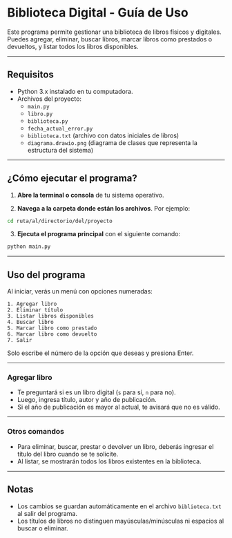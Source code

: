 # Biblioteca Digital - Guía de Uso

Este programa permite gestionar una biblioteca de libros físicos y digitales. Puedes agregar, eliminar, buscar libros, marcar libros como prestados o devueltos, y listar todos los libros disponibles.

---

## Requisitos

- Python 3.x instalado en tu computadora.
- Archivos del proyecto:
  - `main.py`
  - `libro.py`
  - `biblioteca.py`
  - `fecha_actual_error.py`
  - `biblioteca.txt` (archivo con datos iniciales de libros)
  - `diagrama.drawio.png` (diagrama de clases que representa la estructura del sistema)

---

## ¿Cómo ejecutar el programa?

1. **Abre la terminal o consola** de tu sistema operativo.

2. **Navega a la carpeta donde están los archivos**. Por ejemplo:

```bash
cd ruta/al/directorio/del/proyecto
````

3. **Ejecuta el programa principal** con el siguiente comando:

```bash
python main.py
```

---

## Uso del programa

Al iniciar, verás un menú con opciones numeradas:

```
1. Agregar libro
2. Eliminar título
3. Listar libros disponibles
4. Buscar libro
5. Marcar libro como prestado
6. Marcar libro como devuelto
7. Salir
```

Solo escribe el número de la opción que deseas y presiona Enter.

---

### Agregar libro

* Te preguntará si es un libro digital (`s` para sí, `n` para no).
* Luego, ingresa título, autor y año de publicación.
* Si el año de publicación es mayor al actual, te avisará que no es válido.

---

### Otros comandos

* Para eliminar, buscar, prestar o devolver un libro, deberás ingresar el título del libro cuando se te solicite.
* Al listar, se mostrarán todos los libros existentes en la biblioteca.

---

## Notas

* Los cambios se guardan automáticamente en el archivo `biblioteca.txt` al salir del programa.
* Los títulos de libros no distinguen mayúsculas/minúsculas ni espacios al buscar o eliminar.

